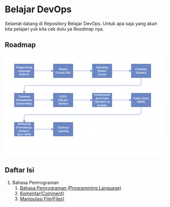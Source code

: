 # Belajar DevOps
Selamat datang di Repository Belajar DevOps. Untuk apa saja yang akan kita pelajari yuk kita cek dulu ya *Roadmap* nya.
## **Roadmap**
![Roadmap](./Roadmap.png)
## **Daftar Isi**
1. Bahasa Pemrograman
    1. [Bahasa Pemrograman (Programming Language)](https://github.com/ludesdeveloper/Belajar-DevOps/tree/master/1-Programming-Language/1-Programming-Language)
    2. [Komentar(Comment)](https://github.com/ludesdeveloper/Belajar-DevOps/tree/master/1-Programming-Language/2-Comment)
    3. [Manipulasi File(Files)](https://github.com/ludesdeveloper/Belajar-DevOps/tree/master/1-Programming-Language/3-Files)

